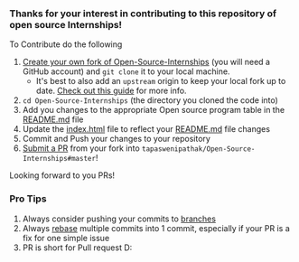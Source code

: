 ### Thanks for your interest in contributing to this repository of open source Internships!
To Contribute do the following
1. [Create your own fork of Open-Source-Internships](https://github.com/tapaswenipathak/Open-Source-Internships/fork) (you will need a GitHub account) and `git clone` it to your local machine.
    - It's best to also add an `upstream` origin to keep your local fork up to date. [Check out this guide](https://oneemptymind.wordpress.com/2018/07/11/keeping-a-fork-up-to-date/) for more info.
2. `cd Open-Source-Internships` (the directory you cloned the code into)
3. Add you changes to the appropriate Open source program table in the [README.md](README.md) file
4. Update the [index.html](index.html) file to reflect your [README.md](README.md) file changes
5. Commit and Push your changes to your repository
6. [Submit a PR](https://github.com/tapaswenipathak/Open-Source-Internships/compare) from your fork into `tapaswenipathak/Open-Source-Internships#master`!

Looking forward to you PRs!

### Pro Tips
1. Always consider pushing your commits to [branches](https://opensource.com/article/18/5/git-branching)
2. Always [rebase](https://hackernoon.com/beginners-guide-to-interactive-rebasing-346a3f9c3a6d) multiple commits into 1 commit, especially if your PR is a fix for one simple issue
3. PR is short for Pull request D:

